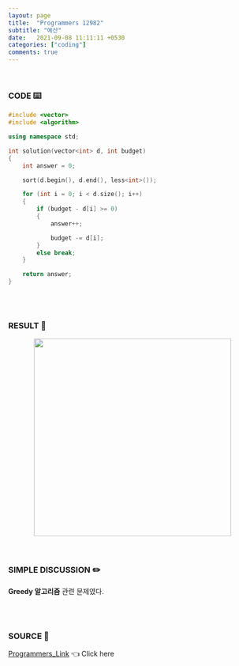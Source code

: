```yaml
---
layout: page
title:  "Programmers 12982"
subtitle: "예산"
date:   2021-09-08 11:11:11 +0530
categories: ["coding"]
comments: true
---
```


<br>

### CODE ⌨️

```c++
#include <vector>
#include <algorithm>

using namespace std;

int solution(vector<int> d, int budget)
{
	int answer = 0;

	sort(d.begin(), d.end(), less<int>());

	for (int i = 0; i < d.size(); i++)
	{
		if (budget - d[i] >= 0)
		{
			answer++;

			budget -= d[i];
		}
		else break;
	}

	return answer;
}
```  

<br>
<br>

### RESULT 💛

<img src="{{ '/assets/programmers/p12982r.jpg' }}" style="width: 400px; height: auto; margin-left: auto; margin-right: auto; display: block;">  

<br>
<br>

### SIMPLE DISCUSSION ✏️

**Greedy 알고리즘** 관련 문제였다.  

<br>
<br>

### SOURCE 💎

[Programmers_Link][link] 👈 Click here  

<br>
<br>

<script src="https://utteranc.es/client.js"
        repo="DCherish/DCherish.github.io"
        issue-term="pathname"
        theme="boxy-light"
        crossorigin="anonymous"
        async>
</script>

[link]: https://programmers.co.kr/learn/courses/30/lessons/12982